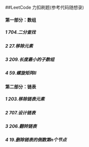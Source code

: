 <!--
 * @Description: 题纲
 * @Author: fengxb
 * @Date: 2022-01-12 15:00:39
 * @LastEditor: fengxb
 * @LastEditTime: 2022-01-20 16:32:22
-->
##LeetCode
力扣刷题(参考代码随想录)

#### 第一部分：数组
##### 1 704.二分查找
##### 2 27.移除元素
##### 3 209.长度最小的子数组
##### 4 59.螺旋矩阵II

#### 第二部分：链表
##### 1 203.移除链表元素
##### 2 707.设计链表
##### 3 206.翻转链表
##### 4 19.删除链表的倒数第n个节点


